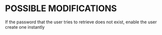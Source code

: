 # POSSIBLE MODIFICATIONS

If the password that the user tries to retrieve does not exist, enable the user create one instantly
